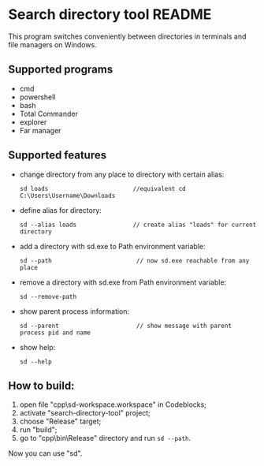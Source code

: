 # Search directory tool README

This program switches conveniently between directories in terminals and file managers on Windows.

## Supported programs

 - cmd
 - powershell
 - bash
 - Total Commander
 - explorer
 - Far manager
 
## Supported features

 - change directory from any place to directory with certain alias:
    ```
    sd loads                        //equivalent cd C:\Users\Username\Downloads
    ```
 - define alias for directory:
    ```
    sd --alias loads                // create alias "loads" for current directory
    ```
 - add a directory with sd.exe to Path environment variable:
   ```
   sd --path                        // now sd.exe reachable from any place
   ```
 - remove a directory with sd.exe from Path environment variable:
   ```
   sd --remove-path
   ```
 - show parent process information:
   ```
   sd --parent                      // show message with parent process pid and name
   ```
 - show help:
   ```
   sd --help
   ```
   
## How to build:

 1) open file "cpp\sd-workspace.workspace" in Codeblocks;
 2) activate "search-directory-tool" project;
 3) choose "Release" target;
 4) run "build";
 5) go to "cpp\bin\Release" directory and run `sd --path`.
 
Now you can use "sd".
